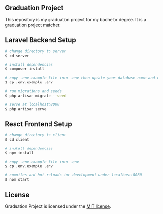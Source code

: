 ## Graduation Project

This repository is my graduation project for my bachelor degree. It is a graduation project matcher.


## Laravel Backend Setup

```bash
# change directory to server
$ cd server

# install dependencies
$ composer install

# copy .env.example file into .env then update your database name and database credentials
$ cp .env.example .env

# run migrations and seeds
$ php artisan migrate --seed

# serve at localhost:8000
$ php artisan serve
```


## React Frontend Setup

```bash
# change directory to client
$ cd client

# install dependencies
$ npm install

# copy .env.example file into .env
$ cp .env.example .env

# compiles and hot-reloads for development under localhost:8080
$ npm start
```


## License

Graduation Project is licensed under the [MIT license](https://opensource.org/licenses/MIT).